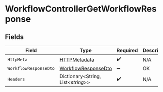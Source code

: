 # WorkflowControllerGetWorkflowResponse


## Fields

| Field                                                                 | Type                                                                  | Required                                                              | Description                                                           |
| --------------------------------------------------------------------- | --------------------------------------------------------------------- | --------------------------------------------------------------------- | --------------------------------------------------------------------- |
| `HttpMeta`                                                            | [HTTPMetadata](../../Models/Components/HTTPMetadata.md)               | :heavy_check_mark:                                                    | N/A                                                                   |
| `WorkflowResponseDto`                                                 | [WorkflowResponseDto](../../Models/Components/WorkflowResponseDto.md) | :heavy_minus_sign:                                                    | OK                                                                    |
| `Headers`                                                             | Dictionary<String, List<*string*>>                                    | :heavy_check_mark:                                                    | N/A                                                                   |